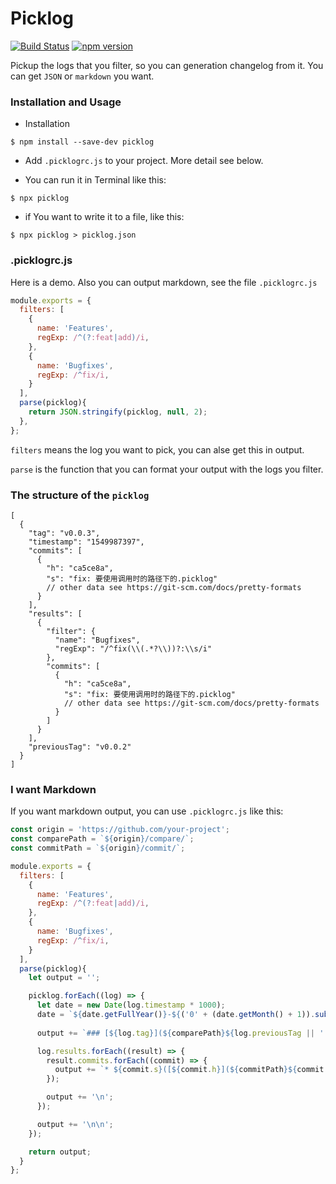Picklog
====
[![Build Status](https://travis-ci.org/BearJ/picklog.svg?branch=master)](https://travis-ci.org/BearJ/picklog)
[![npm version](https://img.shields.io/npm/v/picklog.svg)](https://www.npmjs.org/package/picklog)

Pickup the logs that you filter, so you can generation changelog from it. You can get `JSON` or `markdown` you want.

### Installation and Usage
- Installation
```
$ npm install --save-dev picklog
```

- Add `.picklogrc.js` to your project. More detail see below.

- You can run it in Terminal like this:
```
$ npx picklog
```

- if You want to write it to a file, like this:
```
$ npx picklog > picklog.json
```

### .picklogrc.js

Here is a demo. Also you can output markdown, see the file `.picklogrc.js`

```javascript
module.exports = {
  filters: [
    {
      name: 'Features',
      regExp: /^(?:feat|add)/i,
    },
    {
      name: 'Bugfixes',
      regExp: /^fix/i,
    }
  ],
  parse(picklog){
    return JSON.stringify(picklog, null, 2);
  },
};
```
`filters` means the log you want to pick, you can alse get this in output.

`parse` is the function that you can format your output with the logs you filter. 

### The structure of the `picklog`
```
[
  {
    "tag": "v0.0.3",
    "timestamp": "1549987397",
    "commits": [
      {
        "h": "ca5ce8a",
        "s": "fix: 要使用调用时的路径下的.picklog"
        // other data see https://git-scm.com/docs/pretty-formats
      }
    ],
    "results": [
      {
        "filter": {
          "name": "Bugfixes",
          "regExp": "/^fix(\\(.*?\\))?:\\s/i"
        },
        "commits": [
          {
            "h": "ca5ce8a",
            "s": "fix: 要使用调用时的路径下的.picklog"
            // other data see https://git-scm.com/docs/pretty-formats
          }
        ]
      }
    ],
    "previousTag": "v0.0.2"
  }
]
```


### I want Markdown
If you want markdown output, you can use `.picklogrc.js` like this:

```javascript
const origin = 'https://github.com/your-project';
const comparePath = `${origin}/compare/`;
const commitPath = `${origin}/commit/`;

module.exports = {
  filters: [
    {
      name: 'Features',
      regExp: /^(?:feat|add)/i,
    },
    {
      name: 'Bugfixes',
      regExp: /^fix/i,
    }
  ],
  parse(picklog){
    let output = '';

    picklog.forEach((log) => {
      let date = new Date(log.timestamp * 1000);
      date = `${date.getFullYear()}-${('0' + (date.getMonth() + 1)).substr(-2)}-${('' + date.getDate()).substr(-2)}`;
      
      output += `### [${log.tag}](${comparePath}${log.previousTag || ''}...${log.tag}) (${date})\n\n`;

      log.results.forEach((result) => {
        result.commits.forEach((commit) => {
          output += `* ${commit.s}([${commit.h}](${commitPath}${commit.h}))\n`;
        });

        output += '\n';
      });

      output += '\n\n';
    });

    return output;
  }
};
```